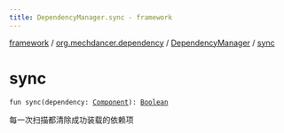 ```yaml
---
title: DependencyManager.sync - framework
---
```


[framework](../../index.html) / [org.mechdancer.dependency](../index.html) / [DependencyManager](index.html) / [sync](./sync.html)

# sync

`fun sync(dependency: `[`Component`](../-component/index.html)`): `[`Boolean`](https://kotlinlang.org/api/latest/jvm/stdlib/kotlin/-boolean/index.html)

每一次扫描都清除成功装载的依赖项

